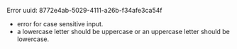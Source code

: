 Error uuid: 8772e4ab-5029-4111-a26b-f34afe3ca54f
- error for case sensitive input.
- a lowercase letter should be uppercase or an uppercase letter should be lowercase.
